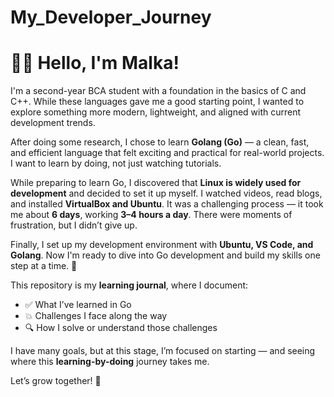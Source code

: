 # My_Developer_Journey

# 👩‍💻 Hello, I'm Malka!

I'm a second-year BCA student with a foundation in the basics of C and C++. While these languages gave me a good starting point, I wanted to explore something more modern, lightweight, and aligned with current development trends.

After doing some research, I chose to learn **Golang (Go)** — a clean, fast, and efficient language that felt exciting and practical for real-world projects. I want to learn by doing, not just watching tutorials.

While preparing to learn Go, I discovered that **Linux is widely used for development** and decided to set it up myself. I watched videos, read blogs, and installed **VirtualBox and Ubuntu**. It was a challenging process — it took me about **6 days**, working **3–4 hours a day**. There were moments of frustration, but I didn’t give up.

Finally, I set up my development environment with **Ubuntu, VS Code, and Golang**. Now I'm ready to dive into Go development and build my skills one step at a time. 🙌

This repository is my **learning journal**, where I document:
- ✅ What I’ve learned in Go
- 💥 Challenges I face along the way
- 🔍 How I solve or understand those challenges

I have many goals, but at this stage, I’m focused on starting — and seeing where this **learning-by-doing** journey takes me.

Let’s grow together! 🚀 
